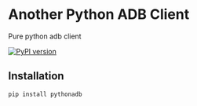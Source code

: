 # Another Python ADB Client

Pure python adb client

[![PyPI version](https://badge.fury.io/py/pythonadb.svg)](https://badge.fury.io/py/pythonadb)

## Installation

    pip install pythonadb


